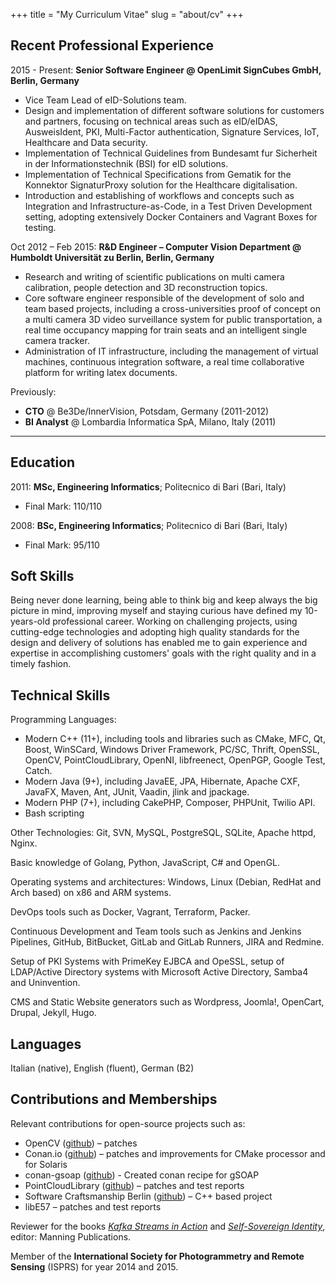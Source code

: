 +++
title = "My Curriculum Vitae"
slug = "about/cv"
+++

Recent Professional Experience
----------

2015 - Present:   **Senior Software Engineer @ OpenLimit SignCubes GmbH, Berlin, Germany**

* Vice Team Lead of eID-Solutions team.
* Design and implementation of different software solutions for customers and partners, focusing on technical areas such as eID/eIDAS, AusweisIdent, PKI, Multi-Factor authentication, Signature Services, IoT, Healthcare and Data security.
* Implementation of Technical Guidelines from Bundesamt fur Sicherheit in der Informationstechnik (BSI) for eID solutions.
* Implementation of Technical Specifications from Gematik for the Konnektor SignaturProxy solution for the Healthcare digitalisation.
* Introduction and establishing of workflows and concepts such as Integration and Infrastructure-as-Code, in a Test Driven Development setting, adopting extensively Docker Containers and Vagrant Boxes for testing.
    
    
Oct 2012 – Feb 2015:   **R&D Engineer – Computer Vision Department @ Humboldt Universität zu Berlin, Berlin, Germany**

* Research and writing of scientific publications on multi camera calibration,
    people detection and 3D reconstruction topics.
* Core software engineer responsible of the development of solo and team
    based projects, including a cross-universities proof of concept on a multi
    camera 3D video surveillance system for public transportation, a real time
    occupancy mapping for train seats and an intelligent single camera tracker.
* Administration of IT infrastructure, including the management of virtual
    machines, continuous integration software, a real time collaborative platform
    for writing latex documents.

Previously: 

* **CTO** @ Be3De/InnerVision, Potsdam, Germany (2011-2012)
* **BI Analyst** @ Lombardia Informatica SpA, Milano, Italy (2011)

------


Education
---------

2011:   **MSc, Engineering Informatics**; Politecnico di Bari (Bari, Italy)
  
 * Final Mark: 110/110

2008:   **BSc, Engineering Informatics**; Politecnico di Bari (Bari, Italy)
  
  * Final Mark: 95/110

Soft Skills
----------------------------------------

Being never done learning, being able to think big and keep always the big picture in mind, improving myself and staying curious have defined my 10-years-old professional career. Working on challenging projects, using cutting-edge technologies and adopting high quality standards for the design and delivery of solutions has enabled me to gain experience and expertise in accomplishing customers' goals with the right quality and in a timely fashion.

Technical Skills
----------------------------------------

Programming Languages: 

* Modern C++ (11+), including tools and libraries such as CMake, MFC, Qt, Boost, WinSCard, Windows Driver Framework, PC/SC, Thrift, OpenSSL, OpenCV, PointCloudLibrary, OpenNI, libfreenect, OpenPGP, 
Google Test, Catch. 
* Modern Java (9+), including JavaEE, JPA, Hibernate, Apache CXF, JavaFX, Maven, Ant, JUnit, Vaadin, jlink and jpackage.
* Modern PHP (7+), including CakePHP, Composer, PHPUnit, Twilio API.
* Bash scripting

Other Technologies:
Git, SVN, MySQL, PostgreSQL, SQLite, Apache httpd, Nginx. 

Basic knowledge of Golang, Python, JavaScript, C# and OpenGL.

Operating systems and architectures: Windows, Linux (Debian, RedHat and Arch based) on x86 and ARM systems.

DevOps tools such as Docker, Vagrant, Terraform, Packer. 

Continuous Development and Team tools such as Jenkins and Jenkins Pipelines, GitHub, BitBucket, GitLab and GitLab Runners, JIRA and Redmine. 

Setup of PKI Systems with PrimeKey EJBCA and OpeSSL, setup of LDAP/Active Directory systems with Microsoft Active Directory, Samba4 and Uninvention. 

CMS and Static Website generators such as Wordpress, Joomla!, OpenCart, Drupal, Jekyll, Hugo. 

Languages
----------------------------------------

Italian (native), English (fluent), German (B2)

Contributions and Memberships
----------------------------------------

Relevant contributions for open-source projects such as:

* OpenCV ([github](https://opencv.org/opencv-3-0.html)) – patches
* Conan.io ([github](https://github.com/conan-io/conan)) – patches and improvements for CMake processor and for Solaris
* conan-gsoap ([github](https://github.com/bincrafters/conan-gsoap)) - Created conan recipe for gSOAP
* PointCloudLibrary ([github](https://github.com/PointCloudLibrary/pcl)) – patches and test reports
* Software Craftsmanship Berlin ([github](https://github.com/swkBerlin/kata-bootstraps)) – C++ based project
* libE57 – patches and test reports

Reviewer for the books [_Kafka Streams in Action_](https://www.manning.com/books/kafka-streams-in-action) and [_Self-Sovereign Identity_](https://www.manning.com/books/self-sovereign-identity), editor: Manning Publications.

Member of the **International Society for Photogrammetry and Remote Sensing** (ISPRS) for year 2014 and
2015.
